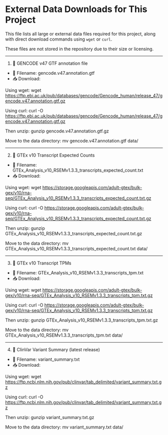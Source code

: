 # External Data Downloads for This Project

This file lists all large or external data files required for this project, along with direct download commands using `wget` or `curl`.

These files are not stored in the repository due to their size or licensing.

---

1. 🔹 GENCODE v47 GTF annotation file

- 📄 Filename: gencode.v47.annotation.gtf
- 📥 Download:

Using wget:
wget https://ftp.ebi.ac.uk/pub/databases/gencode/Gencode_human/release_47/gencode.v47.annotation.gtf.gz

Using curl:
curl -O https://ftp.ebi.ac.uk/pub/databases/gencode/Gencode_human/release_47/gencode.v47.annotation.gtf.gz

Then unzip:
gunzip gencode.v47.annotation.gtf.gz

Move to the data directory:
mv gencode.v47.annotation.gtf data/

---

2. 🔹 GTEx v10 Transcript Expected Counts

- 📄 Filename: GTEx_Analysis_v10_RSEMv1.3.3_transcripts_expected_count.txt
- 📥 Download:

Using wget:
wget https://storage.googleapis.com/adult-gtex/bulk-gex/v10/rna-seq/GTEx_Analysis_v10_RSEMv1.3.3_transcripts_expected_count.txt.gz

Using curl:
curl -O https://storage.googleapis.com/adult-gtex/bulk-gex/v10/rna-seq/GTEx_Analysis_v10_RSEMv1.3.3_transcripts_expected_count.txt.gz

Then unzip:
gunzip GTEx_Analysis_v10_RSEMv1.3.3_transcripts_expected_count.txt.gz

Move to the data directory:
mv GTEx_Analysis_v10_RSEMv1.3.3_transcripts_expected_count.txt data/

---

3. 🔹 GTEx v10 Transcript TPMs

- 📄 Filename: GTEx_Analysis_v10_RSEMv1.3.3_transcripts_tpm.txt
- 📥 Download:

Using wget:
wget https://storage.googleapis.com/adult-gtex/bulk-gex/v10/rna-seq/GTEx_Analysis_v10_RSEMv1.3.3_transcripts_tpm.txt.gz

Using curl:
curl -O https://storage.googleapis.com/adult-gtex/bulk-gex/v10/rna-seq/GTEx_Analysis_v10_RSEMv1.3.3_transcripts_tpm.txt.gz

Then unzip:
gunzip GTEx_Analysis_v10_RSEMv1.3.3_transcripts_tpm.txt.gz

Move to the data directory:
mv GTEx_Analysis_v10_RSEMv1.3.3_transcripts_tpm.txt data/

---

4. 🔹 ClinVar Variant Summary (latest release)

- 📄 Filename: variant_summary.txt
- 📥 Download:

Using wget:
wget https://ftp.ncbi.nlm.nih.gov/pub/clinvar/tab_delimited/variant_summary.txt.gz

Using curl:
curl -O https://ftp.ncbi.nlm.nih.gov/pub/clinvar/tab_delimited/variant_summary.txt.gz

Then unzip:
gunzip variant_summary.txt.gz

Move to the data directory:
mv variant_summary.txt data/

